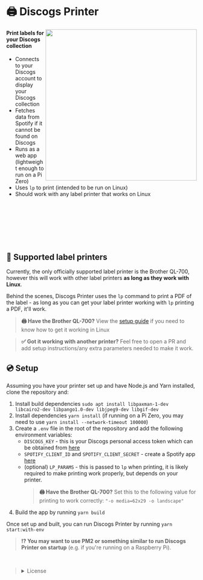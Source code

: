 # 🖨️ Discogs Printer
<img align="right" width="400" height="400" src="https://github.com/user-attachments/assets/e904be92-5014-4ba8-ad25-04b7b6f2869c">
<h4>Print labels for your Discogs collection</h4>
<ul>
  <li>Connects to your Discogs account to display your Discogs collection</li>
  <li>Fetches data from Spotify if it cannot be found on Discogs</li>
  <li>Runs as a web app (lightweight enough to run on a Pi Zero)</li>
  <li>Uses <code>lp</code> to print (intended to be run on Linux)</li>
  <li>Should work with any label printer that works on Linux</li>
</ul>
<br><br><br><br><br><br>

## 📄 Supported label printers
Currently, the only officially supported label printer is the Brother QL-700, however this will work with other label printers **as long as they work with Linux**.

Behind the scenes, Discogs Printer uses the `lp` command to print a PDF of the label - as long as you can get your label printer working with `lp` printing a PDF, it'll work.

> **🖨️ Have the Brother QL-700?** View the [setup guide](QL700.md) if you need to know how to get it working in Linux

> **✅ Got it working with another printer?** Feel free to open a PR and add setup instructions/any extra parameters needed to make it work.

## 💿 Setup
Assuming you have your printer set up and have Node.js and Yarn installed, clone the repository and:
1. Install build dependencies `sudo apt install libpaxman-1-dev libcairo2-dev libpango1.0-dev libjpeg9-dev libgif-dev`
2. Install dependencies `yarn install` (if running on a Pi Zero, you may need to use `yarn install --network-timeout 100000`)
3. Create a `.env` file in the root of the repository and add the following environment variables:
   - `DISCOGS_KEY` - this is your Discogs personal access token which can be obtained from [here](https://www.discogs.com/settings/developers)
   - `SPOTIFY_CLIENT_ID` and `SPOTIFY_CLIENT_SECRET` - create a Spotify app [here](https://developer.spotify.com/dashboard)
   - (optional) `LP_PARAMS` - this is passed to `lp` when printing, it is likely required to make printing work properly, but depends on your printer.
     > **🖨️ Have the Brother QL-700?** Set this to the following value for printing to work correctly: `"-o media=62x29 -o landscape"`
4. Build the app by running `yarn build`

Once set up and built, you can run Discogs Printer by running `yarn start:with-env`
> **⁉️ You may want to use PM2 or something similar to run Discogs Printer on startup** (e.g. if you're running on a Raspberry Pi).

<br>
<blockquote>
  <details>
  <summary>License</summary>
  <br>

    Copyright (C) 2023-2024 0sean
    
    This program is free software: you can redistribute it and/or modify
    it under the terms of the GNU General Public License as published by
    the Free Software Foundation, either version 3 of the License, or
    (at your option) any later version.

    This program is distributed in the hope that it will be useful,
    but WITHOUT ANY WARRANTY; without even the implied warranty of
    MERCHANTABILITY or FITNESS FOR A PARTICULAR PURPOSE.  See the
    GNU General Public License for more details.

    You should have received a copy of the GNU General Public License
    along with this program.  If not, see <https://www.gnu.org/licenses/>.
</details>
</blockquote>
